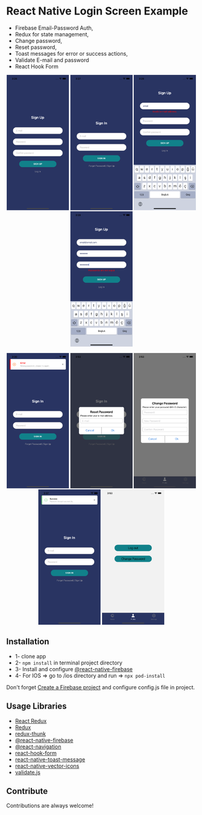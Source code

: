 # React Native Login Screen Example

-  Firebase Email-Password Auth,
-  Redux for state management,
-  Change password,
-  Reset password,
-  Toast messages for error or success actions,
-  Validate E-mail and password
-  React Hook Form

<p align="center">
<img src="screenshots/signUp.png" alt="alt text" width="165" height="358">
<img src="screenshots/signIn.png" alt="alt text"  width="165" height="358">
  
  <img src="screenshots/invalidEmail.png" alt="alt text" width="165" height="358">
  <img src="screenshots/password_1.png" alt="alt text"  width="165" height="358">
  </p>
  <p align="center">
  <img src="screenshots/password_2.png" alt="alt text" width="165" height="358">
  <img src="screenshots/resetPassword.png" alt="alt text" width="165" height="358">
  <img src="screenshots/changePassword.png" alt="alt text" width="165" height="358">
  <img src="screenshots/toastMessage.png" alt="alt text" width="165" height="358">
  <img src="screenshots/profileScreen.png" alt="alt text" width="165" height="358">
  </p>


## Installation

- 1- clone app
- 2- `npm install` in terminal project directory
- 3- Install and configure [@react-native-firebase](https://rnfirebase.io/#installation)
- 4- For IOS => go to /ios directory and run  => `npx pod-install`


Don't forget [Create a Firebase project](https://console.firebase.google.com) and configure config.js file in project.

## Usage Libraries

* [React Redux](https://github.com/reduxjs/react-redux)
* [Redux](https://github.com/reduxjs/redux)
* [redux-thunk](https://github.com/reduxjs/redux-thunk)
* [@react-native-firebase](https://rnfirebase.io/)
* [@react-navigation](https://reactnavigation.org/)
* [react-hook-form](https://react-hook-form.com/)
* [react-native-toast-message](https://github.com/calintamas/react-native-toast-message#readme)
* [react-native-vector-icons](https://github.com/oblador/react-native-vector-icons)
* [validate.js](https://validatejs.org/)

## Contribute

Contributions are always welcome!
